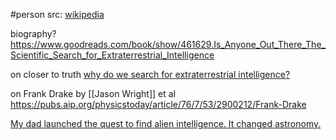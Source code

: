 #person 
src: [wikipedia](https://en.wikipedia.org/wiki/Frank_Drake) 

biography? https://www.goodreads.com/book/show/461629.Is_Anyone_Out_There_The_Scientific_Search_for_Extraterrestrial_Intelligence 

on closer to truth [why do we search for extraterrestrial intelligence?](https://www.youtube.com/watch?v=aUGop7pmxtk) 

on Frank Drake by [[Jason Wright]] et al https://pubs.aip.org/physicstoday/article/76/7/53/2900212/Frank-Drake

[My dad launched the quest to find alien intelligence. It changed astronomy.](https://www.nationalgeographic.com/science/article/father-launched-quest-find-alien-intelligence-changed-astronomy)

